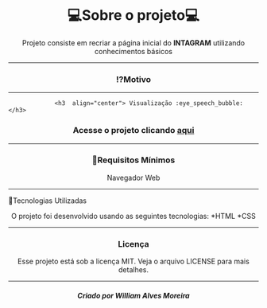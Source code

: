 <h1 align="center">💻Sobre o projeto💻</h1>

<p  align="center"">Projeto consiste em recriar a página inicial do <b>INTAGRAM</b> utilizando conhecimentos básicos </p>
  
  
________________________________________________________________________________

<h3 align="center">⁉️Motivo</h3>

<p align="center"O projeto faz parte do Santander Bootcamp Fullstack Developer da Digital Innovation One.<p/>

  
___________________________________________________________________________________________
                 <h3  align="center"> Visualização :eye_speech_bubble:</h3>

<h3 align="center">Acesse o projeto clicando <a href="https://williama-hub.github.io/Instagram/index.html"> aqui</a>
  

________________________________________________________________________________________________________

<h3 align="center"">🌱Requisitos Mínimos</h3>

<p align="center">Navegador Web</p>
  

__________________________________________________________________________________________________________

🚀Tecnologias Utilizadas

<p align="center">O projeto foi desenvolvido usando as seguintes tecnologias:
*HTML
*CSS<p>

  
______________________________________________________________________________________________
  
<h3 align="center">Licença</h3>

<p align="center">Esse projeto está sob a licença MIT. Veja o arquivo LICENSE para mais detalhes.<p>

  
_____________________________________________________________________________________________________________

  <h5 align="center">Criado por William Alves Moreira</h5>
